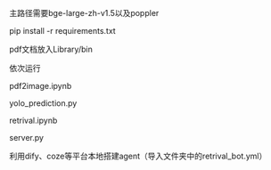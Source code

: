 主路径需要bge-large-zh-v1.5以及poppler

pip install -r requirements.txt

pdf文档放入Library/bin

依次运行

pdf2image.ipynb  

yolo_prediction.py

retrival.ipynb

server.py

利用dify、coze等平台本地搭建agent（导入文件夹中的retrival_bot.yml）



